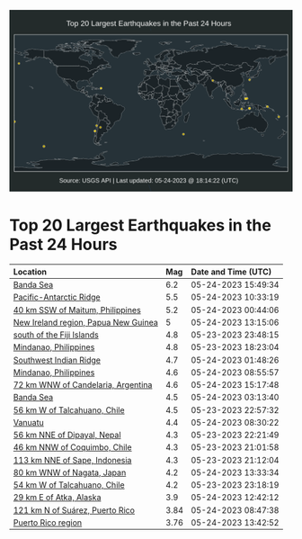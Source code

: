 ![Map](./map.png)

# Top 20 Largest Earthquakes in the Past 24 Hours

| Location | Mag | Date and Time (UTC) |
|:---|:---|:---|
| [Banda Sea](https://earthquake.usgs.gov/earthquakes/eventpage/us7000k3h5) | 6.2 | 05-24-2023 15:49:34 |
| [Pacific-Antarctic Ridge](https://earthquake.usgs.gov/earthquakes/eventpage/us7000k3fh) | 5.5 | 05-24-2023 10:33:19 |
| [40 km SSW of Maitum, Philippines](https://earthquake.usgs.gov/earthquakes/eventpage/us7000k3d7) | 5.2 | 05-24-2023 00:44:06 |
| [New Ireland region, Papua New Guinea](https://earthquake.usgs.gov/earthquakes/eventpage/us7000k3ga) | 5 | 05-24-2023 13:15:06 |
| [south of the Fiji Islands](https://earthquake.usgs.gov/earthquakes/eventpage/us7000k3cw) | 4.8 | 05-23-2023 23:48:15 |
| [Mindanao, Philippines](https://earthquake.usgs.gov/earthquakes/eventpage/us7000k3b3) | 4.8 | 05-23-2023 18:23:04 |
| [Southwest Indian Ridge](https://earthquake.usgs.gov/earthquakes/eventpage/us7000k3ds) | 4.7 | 05-24-2023 01:48:26 |
| [Mindanao, Philippines](https://earthquake.usgs.gov/earthquakes/eventpage/us7000k3f2) | 4.6 | 05-24-2023 08:55:57 |
| [72 km WNW of Candelaria, Argentina](https://earthquake.usgs.gov/earthquakes/eventpage/us7000k3gx) | 4.6 | 05-24-2023 15:17:48 |
| [Banda Sea](https://earthquake.usgs.gov/earthquakes/eventpage/us7000k3e6) | 4.5 | 05-24-2023 03:13:40 |
| [56 km W of Talcahuano, Chile](https://earthquake.usgs.gov/earthquakes/eventpage/us7000k3ck) | 4.5 | 05-23-2023 22:57:32 |
| [Vanuatu](https://earthquake.usgs.gov/earthquakes/eventpage/us7000k3f1) | 4.4 | 05-24-2023 08:30:22 |
| [56 km NNE of Dipayal, Nepal](https://earthquake.usgs.gov/earthquakes/eventpage/us7000k3ch) | 4.3 | 05-23-2023 22:21:49 |
| [46 km NNW of Coquimbo, Chile](https://earthquake.usgs.gov/earthquakes/eventpage/us7000k3c1) | 4.3 | 05-23-2023 21:01:58 |
| [113 km NNE of Sape, Indonesia](https://earthquake.usgs.gov/earthquakes/eventpage/us7000k3c4) | 4.3 | 05-23-2023 21:12:04 |
| [80 km WNW of Nagata, Japan](https://earthquake.usgs.gov/earthquakes/eventpage/us7000k3gc) | 4.2 | 05-24-2023 13:33:34 |
| [54 km W of Talcahuano, Chile](https://earthquake.usgs.gov/earthquakes/eventpage/us7000k3cp) | 4.2 | 05-23-2023 23:18:19 |
| [29 km E of Atka, Alaska](https://earthquake.usgs.gov/earthquakes/eventpage/us7000k3fx) | 3.9 | 05-24-2023 12:42:12 |
| [121 km N of Suárez, Puerto Rico](https://earthquake.usgs.gov/earthquakes/eventpage/pr2023144000) | 3.84 | 05-24-2023 08:47:38 |
| [Puerto Rico region](https://earthquake.usgs.gov/earthquakes/eventpage/pr2023144002) | 3.76 | 05-24-2023 13:42:52 |
